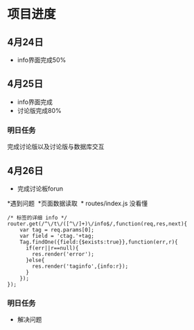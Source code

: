  # 项目进度
 
 ## 4月24日 
* info界面完成50%
 
 ## 4月25日 
 * info界面完成
 * 讨论版完成80%
### 明日任务 
完成讨论版以及讨论版与数据库交互

## 4月26日
 * 完成讨论板forun
 
 *遇到问题
  *页面数据读取
  * routes/index.js 没看懂
  ```
  /* 标签的详细 info */
router.get(/^\/t\/([^\/]+)\/info$/,function(req,res,next){
      var tag = req.params[0];
      var field = 'ctag.'+tag;
      Tag.findOne({field:{$exists:true}},function(err,r){
        if(err||r==null){
          res.render('error');
        }else{
          res.render('taginfo',{info:r});
        }
      });
});
```
### 明日任务
 * 解决问题
